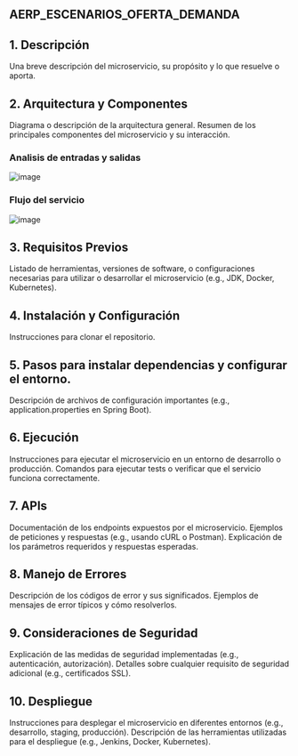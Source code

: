 ## AERP_ESCENARIOS_OFERTA_DEMANDA

## 1. Descripción

Una breve descripción del microservicio, su propósito y lo que resuelve o aporta.

## 2. Arquitectura y Componentes

Diagrama o descripción de la arquitectura general.
Resumen de los principales componentes del microservicio y su interacción.
### Analisis de entradas y salidas
![image](https://github.com/user-attachments/assets/85d4523c-2e53-4679-8bd1-3aa3e6dd36e7)


### Flujo del servicio
![image](https://github.com/user-attachments/assets/9891d83c-0fa5-419e-abbd-aecb5a6ca34d)


## 3. Requisitos Previos

Listado de herramientas, versiones de software, o configuraciones necesarias para utilizar o desarrollar el microservicio (e.g., JDK, Docker, Kubernetes).

## 4. Instalación y Configuración

Instrucciones para clonar el repositorio.

## 5. Pasos para instalar dependencias y configurar el entorno.
Descripción de archivos de configuración importantes (e.g., application.properties en Spring Boot).

## 6. Ejecución

Instrucciones para ejecutar el microservicio en un entorno de desarrollo o producción.
Comandos para ejecutar tests o verificar que el servicio funciona correctamente.

## 7. APIs

Documentación de los endpoints expuestos por el microservicio.
Ejemplos de peticiones y respuestas (e.g., usando cURL o Postman).
Explicación de los parámetros requeridos y respuestas esperadas.

## 8. Manejo de Errores

Descripción de los códigos de error y sus significados.
Ejemplos de mensajes de error típicos y cómo resolverlos.

## 9. Consideraciones de Seguridad

Explicación de las medidas de seguridad implementadas (e.g., autenticación, autorización).
Detalles sobre cualquier requisito de seguridad adicional (e.g., certificados SSL).

## 10. Despliegue

Instrucciones para desplegar el microservicio en diferentes entornos (e.g., desarrollo, staging, producción).
Descripción de las herramientas utilizadas para el despliegue (e.g., Jenkins, Docker, Kubernetes).


